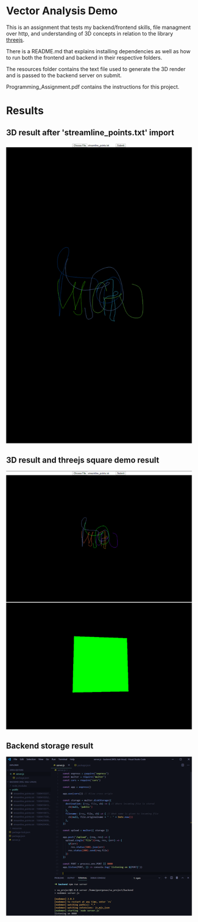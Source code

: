 # Vector Analysis Demo

This is an assignment that tests my backend/frontend skills, file managment over http, and understanding of 3D concepts in relation to the library [threejs](https://threejs.org/).

There is a README.md that explains installing dependencies as well as how to run both the frontend and backend in their respective folders.

The resources folder contains the text file used to generate the 3D render and is passed to the backend server on submit.

Programming_Assignment.pdf contains the instructions for this project.

# Results

## 3D result after 'streamline_points.txt' import
![](resources/images/3d_result.png)

## 3D result and threejs square demo result
![](resources/images/3d_result_and_demo.png)

## Backend storage result
![](resources/images/backend_storage.png)
